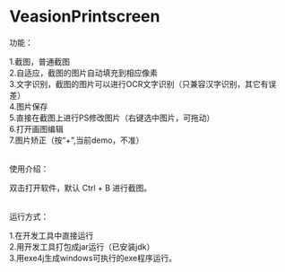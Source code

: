 # VeasionPrintscreen

功能：<br>

1.截图，普通截图 <br>
2.自适应，截图的图片自动填充到相应像素 <br>
3.文字识别，截图的图片可以进行OCR文字识别（只兼容汉字识别，其它有误差） <br>
4.图片保存 <br>
5.直接在截图上进行PS修改图片（右键选中图片，可拖动） <br>
6.打开画图编辑 <br>
7.图片矫正（按“+”,当前demo，不准） <br><br>

使用介绍：<br>

双击打开软件，默认 Ctrl + B 进行截图。<br><br>

运行方式：<br>

1.在开发工具中直接运行<br>
2.用开发工具打包成jar运行（已安装jdk）<br>
3.用exe4j生成windows可执行的exe程序运行。<br>
